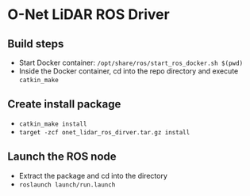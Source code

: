 # O-Net LiDAR ROS Driver

## Build steps
* Start Docker container: `/opt/share/ros/start_ros_docker.sh $(pwd)`
* Inside the Docker container, cd into the repo directory and execute `catkin_make`

## Create install package
* `catkin_make install`
* `target -zcf onet_lidar_ros_dirver.tar.gz install`

## Launch the ROS node
* Extract the package and cd into the directory
* `roslaunch launch/run.launch`
